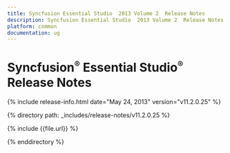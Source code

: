 ```yaml
---
title: Syncfusion Essential Studio  2013 Volume 2  Release Notes  
description: Syncfusion Essential Studio  2013 Volume 2  Release Notes  
platform: common
documentation: ug
---
```


# Syncfusion<sup style="font-size:70%">&reg;</sup> Essential Studio<sup style="font-size:70%">&reg;</sup> Release Notes  

{% include release-info.html date="May 24, 2013"  version="v11.2.0.25" %} 


{% directory path: _includes/release-notes/v11.2.0.25 %}

{% include {{file.url}} %}

{% enddirectory %}